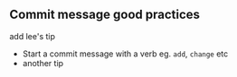 ## Commit message good practices

add lee's tip

- Start a commit message with a verb eg. `add`, `change` etc
- another tip
